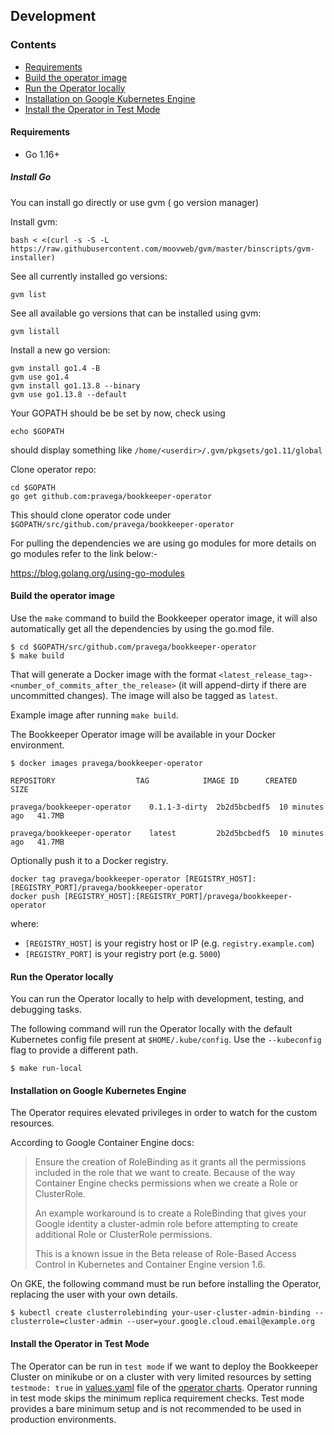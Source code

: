 ## Development

### Contents

 * [Requirements](#requirements)
 * [Build the operator image](#build-the-operator-image)
 * [Run the Operator locally](#run-the-operator-locally)
 * [Installation on Google Kubernetes Engine](#installation-on-google-kubernetes-engine)
 * [Install the Operator in Test Mode](#install-the-operator-in-test-mode)

#### Requirements
  - Go 1.16+

##### Install Go

You can install go directly or use gvm ( go version manager)

Install gvm:

```
bash < <(curl -s -S -L https://raw.githubusercontent.com/moovweb/gvm/master/binscripts/gvm-installer)
```

See all currently installed go versions:
```
gvm list
```

See all available go versions that can be installed using gvm:
```
gvm listall
```

Install a new go version:
```
gvm install go1.4 -B
gvm use go1.4
gvm install go1.13.8 --binary
gvm use go1.13.8 --default
```
Your GOPATH should be be set by now, check using
```
echo $GOPATH
```
should display something like `/home/<userdir>/.gvm/pkgsets/go1.11/global`

Clone operator repo:
```
cd $GOPATH
go get github.com:pravega/bookkeeper-operator
```
This should clone operator code under `$GOPATH/src/github.com/pravega/bookkeeper-operator`

For pulling the dependencies we are using go modules for more details on go modules refer to the link below:-

https://blog.golang.org/using-go-modules

#### Build the operator image

Use the `make` command to build the Bookkeeper operator image, it will also automatically get all the dependencies by using the go.mod file.

```
$ cd $GOPATH/src/github.com/pravega/bookkeeper-operator
$ make build
```
That will generate a Docker image with the format
`<latest_release_tag>-<number_of_commits_after_the_release>` (it will append-dirty if there are uncommitted changes). The image will also be tagged as `latest`.

Example image after running `make build`.

The Bookkeeper Operator image will be available in your Docker environment.

```
$ docker images pravega/bookkeeper-operator

REPOSITORY                  TAG            IMAGE ID      CREATED          SIZE        

pravega/bookkeeper-operator    0.1.1-3-dirty  2b2d5bcbedf5  10 minutes ago   41.7MB    

pravega/bookkeeper-operator    latest         2b2d5bcbedf5  10 minutes ago   41.7MB

```

Optionally push it to a Docker registry.

```
docker tag pravega/bookkeeper-operator [REGISTRY_HOST]:[REGISTRY_PORT]/pravega/bookkeeper-operator
docker push [REGISTRY_HOST]:[REGISTRY_PORT]/pravega/bookkeeper-operator
```

where:

- `[REGISTRY_HOST]` is your registry host or IP (e.g. `registry.example.com`)
- `[REGISTRY_PORT]` is your registry port (e.g. `5000`)

#### Run the Operator locally

You can run the Operator locally to help with development, testing, and debugging tasks.

The following command will run the Operator locally with the default Kubernetes config file present at `$HOME/.kube/config`. Use the `--kubeconfig` flag to provide a different path.

```
$ make run-local
```

#### Installation on Google Kubernetes Engine

The Operator requires elevated privileges in order to watch for the custom resources.

According to Google Container Engine docs:

> Ensure the creation of RoleBinding as it grants all the permissions included in the role that we want to create. Because of the way Container Engine checks permissions when we create a Role or ClusterRole.
>
> An example workaround is to create a RoleBinding that gives your Google identity a cluster-admin role before attempting to create additional Role or ClusterRole permissions.
>
> This is a known issue in the Beta release of Role-Based Access Control in Kubernetes and Container Engine version 1.6.

On GKE, the following command must be run before installing the Operator, replacing the user with your own details.

```
$ kubectl create clusterrolebinding your-user-cluster-admin-binding --clusterrole=cluster-admin --user=your.google.cloud.email@example.org
```

#### Install the Operator in Test Mode
 The Operator can be run in `test mode` if we want to deploy the Bookkeeper Cluster on minikube or on a cluster with very limited resources by setting `testmode: true` in [values.yaml](https://github.com/pravega/charts/blob/master/charts/bookkeeper-operator/values.yaml) file of the [operator charts](https://github.com/pravega/charts/tree/master/charts/bookkeeper-operator). Operator running in test mode skips the minimum replica requirement checks. Test mode provides a bare minimum setup and is not recommended to be used in production environments.
